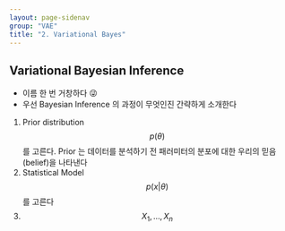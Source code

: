 ```yaml
---
layout: page-sidenav
group: "VAE"
title: "2. Variational Bayes"
---
```


## Variational Bayesian Inference

- 이름 한 번 거창하다 :stuck_out_tongue_winking_eye:
- 우선 Bayesian Inference 의 과정이 무엇인진 간략하게 소개한다

1. Prior distribution $$ p(\theta) $$ 를 고른다. Prior 는 데이터를 분석하기 전 패러미터의 분포에 대한 우리의 믿음(belief)을 나타낸다
2. Statistical Model $$ p(x|\theta) $$ 를 고른다
3. $$ X_{1},\ldots, X_{n} $$ 